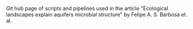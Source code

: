 Git hub page of scripts and pipelines used in the article "Ecological landscapes explain aquifers microbial structure" by Felipe A. S. Barbosa et. al.
